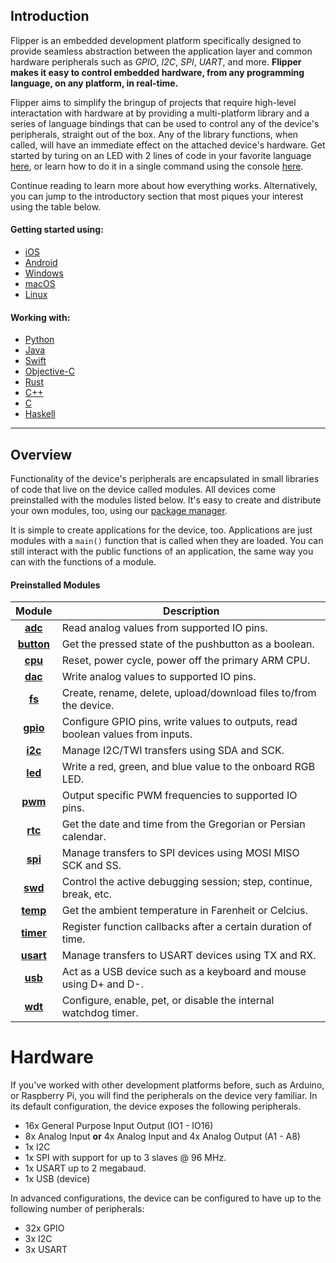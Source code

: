 ## Introduction

Flipper is an embedded development platform specifically designed to provide seamless abstraction between the application layer and common hardware peripherals such as *GPIO*, *I2C*, *SPI*, *UART*, and more. **Flipper makes it easy to control embedded hardware, from any programming language, on any platform, in real-time.**

Flipper aims to simplify the bringup of projects that require high-level interactation with hardware at by providing a multi-platform library and a series of language bindings that can be used to control any of the device's peripherals, straight out of the box. Any of the library functions, when called, will have an immediate effect on the attached device's hardware. Get started by turing on an LED with 2 lines of code in your favorite language [here](./getting-started.html), or learn how to do it in a single command using the console [here](./getting-started.html#console).

Continue reading to learn more about how everything works. Alternatively, you can jump to the introductory section that most piques your interest using the table below.
#### Getting started using:
- [iOS](./getting-started.html#iOS)
- [Android](./getting-started.html#Android)
- [Windows](./getting-started.html#Windows)
- [macOS](./getting-started.html#macOS)
- [Linux](./getting-started.html#Linux)
#### Working with:
- [Python](./getting-started.html#Linux)
- [Java](./getting-started.html#macOS)
- [Swift](./getting-started.html#Windows)
- [Objective-C](./getting-started.html#Android)
- [Rust](./getting-started.html#iOS)
- [C++](./getting-started.html#iOS)
- [C](./getting-started.html#iOS)
- [Haskell](./getting-started.html#Linux)

---
## Overview

Functionality of the device's peripherals are encapsulated in small libraries of code that live on the device called modules. All devices come preinstalled with the modules listed below. It's easy to create and distribute your own modules, too, using our [package manager](./package-manager.html).

It is simple to create applications for the device, too. Applications are just modules with a `main()` function that is called when they are loaded. You can still interact with the public functions of an application, the same way you can with the functions of a module.

#### Preinstalled Modules

|<center>Module</center>|<center>Description</center>|
|-|-|
| <center>[**adc**](modules-adc.html)</center> | <left>Read analog values from supported IO pins.</left> |
| <center>[**button**](modules-button.html)</center> | <left>Get the pressed state of the pushbutton as a boolean.</left> |
| <center>[**cpu**](modules-cpu.html)</center> | <left>Reset, power cycle, power off the primary ARM CPU.</left> |
| <center>[**dac**](modules-dac.html)</center> | <left>Write analog values to supported IO pins.</left> |
| <center>[**fs**](modules-fs.html)</center> | <left>Create, rename, delete, upload/download files to/from the device.</left> |
| <center>[**gpio**](modules-gpio.html)</center> | <left>Configure GPIO pins, write values to outputs, read boolean values from inputs.</left> |
| <center>[**i2c**](modules-i2c.html)</center> | <left>Manage I2C/TWI transfers using SDA and SCK.</left> |
| <center>[**led**](modules-led.html)</center> | <left>Write a red, green, and blue value to the onboard RGB LED.</left> |
| <center>[**pwm**](modules-pwm.html)</center> | <left>Output specific PWM frequencies to supported IO pins.</left> |
| <center>[**rtc**](modules-rtc.html)</center> | <left>Get the date and time from the Gregorian or Persian calendar.</left> |
| <center>[**spi**](modules-spi.html)</center> | <left>Manage transfers to SPI devices using MOSI MISO SCK and SS.</left> |
| <center>[**swd**](modules-swd.html)</center> | <left>Control the active debugging session; step, continue, break, etc.</left> |
| <center>[**temp**](modules-temp.html)</center> | <left>Get the ambient temperature in Farenheit or Celcius.</left> |
| <center>[**timer**](modules-timer.html)</center> | <left>Register function callbacks after a certain duration of time.</left> |
| <center>[**usart**](modules-usart.html)</center> | <left>Manage transfers to USART devices using TX and RX.</left> |
| <center>[**usb**](modules-usb.html)</center> | <left>Act as a USB device such as a keyboard and mouse using D+ and D-.</left> |
| <center>[**wdt**](modules-wdt.html)</center> | <left>Configure, enable, pet, or disable the internal watchdog timer.</left> |

# Hardware

If you've worked with other development platforms before, such as Arduino, or Raspberry Pi, you will find the peripherals on the device very familiar. In its default configuration, the device exposes the following peripherals.
 - 16x General Purpose Input Output (IO1 - IO16)
 - 8x Analog Input **or** 4x Analog Input and 4x Analog Output (A1 - A8)
 - 1x I2C
 - 1x SPI with support for up to 3 slaves @ 96 MHz.
 - 1x USART up to 2 megabaud.
 - 1x USB (device)

In advanced configurations, the device can be configured to have up to the following number of peripherals:
- 32x GPIO
- 3x I2C
- 3x USART
